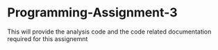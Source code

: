 # Programming-Assignment-3
This will provide the analysis code and the code related documentation required for this assignemnt
